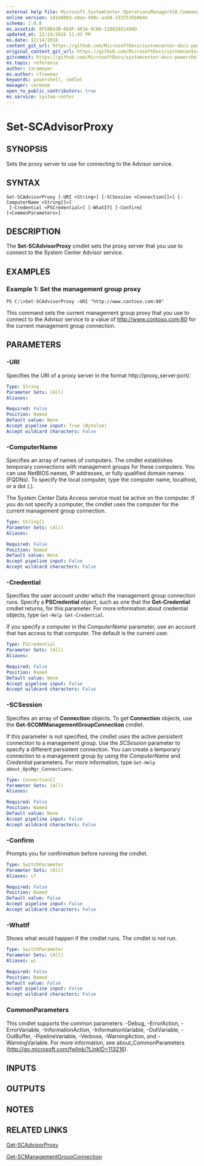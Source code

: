 ```yaml
---
external help file: Microsoft.SystemCenter.OperationsManagerV10.Commands.dll-Help.xml
online version: 181e0803-e8ae-499c-aa58-3337535b064e
schema: 2.0.0
ms.assetid: 8F58B43B-0E8F-483A-9CB6-1288105140AD
updated_at: 12/14/2016 11:43 PM
ms.date: 12/14/2016
content_git_url: https://github.com/MicrosoftDocs/systemcenter-docs-powershell/blob/master/systemcenter-cmdlets/SystemCenter2016/OperationsManager/v1.0/Set-SCAdvisorProxy.md
original_content_git_url: https://github.com/MicrosoftDocs/systemcenter-docs-powershell/blob/master/systemcenter-cmdlets/SystemCenter2016/OperationsManager/v1.0/Set-SCAdvisorProxy.md
gitcommit: https://github.com/MicrosoftDocs/systemcenter-docs-powershell/blob/96cd9bd2780eb6b78c540fa00d3b8a4313e3ed40/systemcenter-cmdlets/SystemCenter2016/OperationsManager/v1.0/Set-SCAdvisorProxy.md
ms.topic: reference
author: tarameyer
ms.author: cfreeman
keywords: powershell, cmdlet
manager: carmonm
open_to_public_contributors: true
ms.service: system-center
---
```


# Set-SCAdvisorProxy

## SYNOPSIS
Sets the proxy server to use for connecting to the Advisor service.

## SYNTAX

```
Set-SCAdvisorProxy [-URI <String>] [-SCSession <Connection[]>] [-ComputerName <String[]>]
 [-Credential <PSCredential>] [-WhatIf] [-Confirm] [<CommonParameters>]
```

## DESCRIPTION
The **Set-SCAdvisorProxy** cmdlet sets the proxy server that you use to connect to the System Center Advisor service.

## EXAMPLES

### Example 1: Set the management group proxy
```
PS C:\>Set-SCAdvisorProxy -URI "http://www.contoso.com:80"
```

This command sets the current management group proxy that you use to connect to the Advisor service to a value of http://www.contoso.com:80 for the current management group connection.

## PARAMETERS

### -URI
Specifies the URI of a proxy server in the format http://proxy_server:port/.

```yaml
Type: String
Parameter Sets: (All)
Aliases: 

Required: False
Position: Named
Default value: None
Accept pipeline input: True (ByValue)
Accept wildcard characters: False
```

### -ComputerName
Specifies an array of names of computers.
The cmdlet establishes temporary connections with management groups for these computers.
You can use NetBIOS names, IP addresses, or fully qualified domain names (FQDNs).
To specify the local computer, type the computer name, localhost, or a dot (.).

The System Center Data Access service must be active on the computer.
If you do not specify a computer, the cmdlet uses the computer for the current management group connection.

```yaml
Type: String[]
Parameter Sets: (All)
Aliases: 

Required: False
Position: Named
Default value: None
Accept pipeline input: False
Accept wildcard characters: False
```

### -Credential
Specifies the user account under which the management group connection runs.
Specify a **PSCredential** object, such as one that the **Get-Credential** cmdlet returns, for this parameter.
For more information about credential objects, type `Get-Help Get-Credential`.

If you specify a computer in the *ComputerName* parameter, use an account that has access to that computer.
The default is the current user.

```yaml
Type: PSCredential
Parameter Sets: (All)
Aliases: 

Required: False
Position: Named
Default value: None
Accept pipeline input: False
Accept wildcard characters: False
```

### -SCSession
Specifies an array of **Connection** objects.
To get **Connection** objects, use the **Get-SCOMManagementGroupConnection** cmdlet.

If this parameter is not specified, the cmdlet uses the active persistent connection to a management group.
Use the *SCSession* parameter to specify a different persistent connection.
You can create a temporary connection to a management group by using the *ComputerName* and *Credential* parameters.
For more information, type `Get-Help about_OpsMgr_Connections`.

```yaml
Type: Connection[]
Parameter Sets: (All)
Aliases: 

Required: False
Position: Named
Default value: None
Accept pipeline input: False
Accept wildcard characters: False
```

### -Confirm
Prompts you for confirmation before running the cmdlet.

```yaml
Type: SwitchParameter
Parameter Sets: (All)
Aliases: cf

Required: False
Position: Named
Default value: False
Accept pipeline input: False
Accept wildcard characters: False
```

### -WhatIf
Shows what would happen if the cmdlet runs.
The cmdlet is not run.

```yaml
Type: SwitchParameter
Parameter Sets: (All)
Aliases: wi

Required: False
Position: Named
Default value: False
Accept pipeline input: False
Accept wildcard characters: False
```

### CommonParameters
This cmdlet supports the common parameters: -Debug, -ErrorAction, -ErrorVariable, -InformationAction, -InformationVariable, -OutVariable, -OutBuffer, -PipelineVariable, -Verbose, -WarningAction, and -WarningVariable. For more information, see about_CommonParameters (http://go.microsoft.com/fwlink/?LinkID=113216).

## INPUTS

## OUTPUTS

## NOTES

## RELATED LINKS

[Get-SCAdvisorProxy](xref:SystemCenter2016/OperationsManager/v1.0/Get-SCAdvisorProxy.md)

[Get-SCManagementGroupConnection](xref:SystemCenter2016/OperationsManager/v1.0/Get-SCManagementGroupConnection.md)

